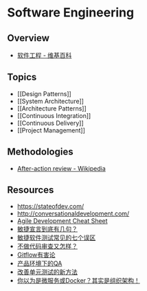 # Software Engineering


## Overview

- [软件工程 - 维基百科](https://zh.wikipedia.org/wiki/%E8%BD%AF%E4%BB%B6%E5%B7%A5%E7%A8%8B)


## Topics

- [[Design Patterns]]
- [[System Architecture]]
- [[Architecture Patterns]]
- [[Continuous Integration]]
- [[Continuous Delivery]]
- [[Project Management]]


## Methodologies

- [After-action review - Wikipedia](https://en.wikipedia.org/wiki/After-action_review)


## Resources

- https://stateofdev.com/
- http://conversationaldevelopment.com/
- [Agile Development Cheat Sheet](http://cheatsheetworld.com/programming/agile-development-cheat-sheet/)
- [敏捷宣言到底有几句？](http://insights.thoughtworkers.org/how-many-words-in-agile-manifesto/) 
- [敏捷软件测试常见的七个误区](http://insights.thoughtworkers.org/agile-testing-misunderstanding/) 
- [不做代码审查又怎样？](http://insights.thoughtworkers.org/without-code-review/) 
- [Gitflow有害论](http://insights.thoughtworkers.org/gitflow-consider-harmful/) 
- [产品环境下的QA](http://insights.thoughtworkers.org/qa-in-production-practice/)
- [改善单元测试的新方法](http://insights.thoughtworkers.org/improve-the-effectiveness-of-unit-testing/)
- [你以为是微服务或Docker？其实是组织架构！](http://insights.thoughtworkers.org/microservices-docker-organization-transfermation/)
